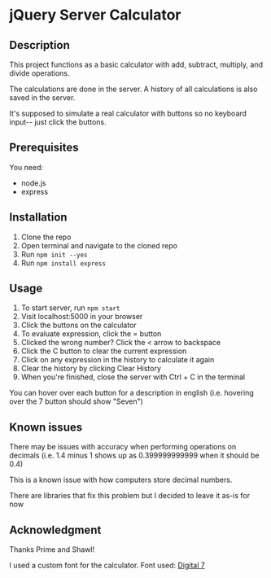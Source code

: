 # jQuery Server Calculator

## Description

This project functions as a basic calculator with add, subtract, multiply, and divide operations.

The calculations are done in the server. A history of all calculations is also saved in the server.

It's supposed to simulate a real calculator with buttons so no keyboard input-- just click the buttons.

## Prerequisites

You need:
- node.js
- express

## Installation
1. Clone the repo
2. Open terminal and navigate to the cloned repo
3. Run `npm init --yes`
4. Run `npm install express`

## Usage
1. To start server, run `npm start`
2. Visit localhost:5000 in your browser
3. Click the buttons on the calculator
4. To evaluate expression, click the = button
5. Clicked the wrong number? Click the < arrow to backspace
6. Click the C button to clear the current expression
7. Click on any expression in the history to calculate it again
8. Clear the history by clicking Clear History
9. When you're finished, close the server with Ctrl + C in the terminal

You can hover over each button for a description in english (i.e. hovering over the 7 button should show "Seven")

## Known issues
There may be issues with accuracy when performing operations on decimals (i.e. 1.4 minus 1 shows up as 0.399999999999 when it should be 0.4)

This is a known issue with how computers store decimal numbers.

There are libraries that fix this problem but I decided to leave it as-is for now

## Acknowledgment
Thanks Prime and Shawl!

I used a custom font for the calculator. Font used: [Digital 7](https://www.dafont.com/digital-7.font)
